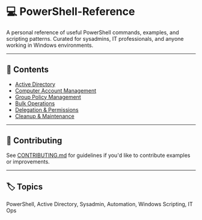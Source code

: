 
# 💻 PowerShell-Reference

A personal reference of useful PowerShell commands, examples, and scripting patterns. Curated for sysadmins, IT professionals, and anyone working in Windows environments.

---

## 📂 Contents

- [Active Directory](Active_Directory.md)
- [Computer Account Management](Computer_Account_Management.md)
- [Group Policy Management](Group_Policy_Management.md)
- [Bulk Operations](Bulk_Operations.md)
- [Delegation & Permissions](Delegation_and_Permissions.md)
- [Cleanup & Maintenance](Cleanup_and_Maintenance.md)

---

## 🤝 Contributing

See [CONTRIBUTING.md](CONTRIBUTING.md) for guidelines if you'd like to contribute examples or improvements.

---

## 🏷️ Topics

PowerShell, Active Directory, Sysadmin, Automation, Windows Scripting, IT Ops
